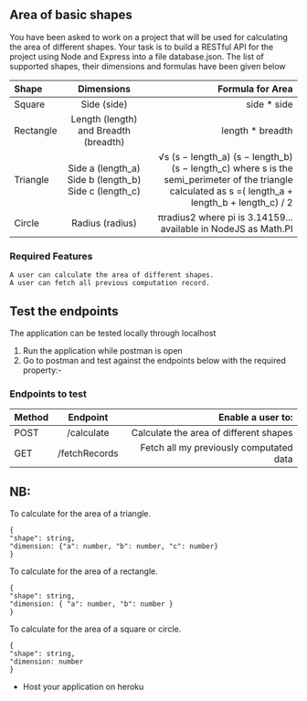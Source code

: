 ## Area of basic shapes
You have been asked to work on a project that will be used for calculating the area of different shapes. Your task is to build a RESTful API for the project using Node and Express into a file database.json. The list of supported shapes, their dimensions and formulas have been given below

| Shape          | Dimensions                                               | Formula for Area                                          |
| :------------- | :----------:                                             | -----------:                                              |
| Square         | Side (side)                                              | side * side                                               |
| Rectangle      | Length (length) and Breadth (breadth) | length * breadth |
| Triangle       | Side a (length_a) Side b (length_b) Side c (length_c)    | √s (s − length_a) (s − length_b) (s − length_c) where s is the semi_perimeter of the triangle calculated as s =( length_a + length_b + length_c) / 2                                               |
| Circle         | Radius (radius)                                          | πradius2 where pi is 3.14159... available in NodeJS as Math.PI |
### Required Features

```
A user can calculate the area of different shapes.
A user can fetch all previous computation record.
```

## Test the endpoints

The application can be tested locally through localhost

1. Run the application while postman is open
2. Go to postman and test against the endpoints below with the required property:-

### Endpoints to test

| Method       | Endpoint     | Enable a user to:    |
| :------------- | :----------: | -----------: |
| POST | /calculate  | Calculate the area of different shapes    |
| GET   | /fetchRecords | Fetch all my previously computated data |

## NB:
To calculate for the area of a triangle. 
```
{
"shape": string,
"dimension: {"a": number, "b": number, "c": number}
}
```
To calculate for the area of a rectangle.
```
{
"shape": string,
"dimension: { "a": number, "b": number }
}
```
To calculate for the area of a square or circle.
```
{
"shape": string,
"dimension: number
}
```
- Host your application on heroku